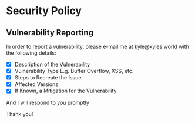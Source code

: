 # Security Policy

## Vulnerability Reporting

In order to report a vulnerability, please e-mail me at kyle@kyles.world with the following details:

 - [x] Description of the Vulnerability
 - [x] Vulnerability Type E.g. Buffer Overflow, XSS, etc.
 - [x] Steps to Recreate the Issue
 - [x] Affected Versions
 - [x] If Known, a Mitigation for the Vulnerability

And I will respond to you promptly

Thank you!
